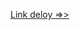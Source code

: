 <a href="https://nguyenvanvinhhy2k.github.io/blockchain-tokensale-venom" target="_blank"> Link deloy =>> </a>
